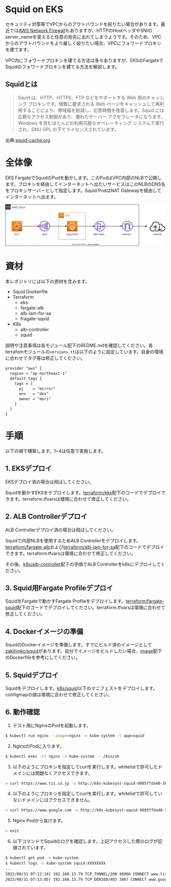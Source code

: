 # Squid on EKS

セキュリティ対策等でVPCからのアウトバウンドを絞りたい場合があります。最近では[AWS Network Firewall](https://aws.amazon.com/jp/network-firewall/)もありますが、HTTPのHostヘッダやSNIのserver_nameを変えると任意の宛先に出れてしまうようです。そのため、VPCからのアウトバウンドをより厳しく絞りたい場合、VPCにフォワードプロキシを建てます。

VPC内にフォワードプロキシを建てる方法は多々ありますが、EKSのFargateでSquidのフォワードプロキシを建てる方法を解説します。

## Squidとは

> Squid は、HTTP、HTTPS、FTP などをサポートする Web 用のキャッシング プロキシです。頻繁に要求される Web ページをキャッシュして再利用することにより、帯域幅を削減し、応答時間を改善します。Squid には広範なアクセス制御があり、優れたサーバー アクセラレータになります。Windows を含むほとんどの利用可能なオペレーティング システムで実行され、GNU GPL の下でライセンスされています。

出典:[squid-cache.org](http://www.squid-cache.org/)

# 全体像

EKS FargateでSquidのPodを動かします。このPodはVPC内部のNLBで公開します。プロキシを経由してインターネットへ出たいサービスはこのNLBのDNS名をプロキシサーバーとして指定します。Squid PodはNAT Gatewayを経由してインターネットへ出ます。

![全体像](./squid.svg)

# 資材

本レポジトリには以下の資材を含みます。

- Squid Dockerfile
- Terraform
  - eks
  - fargate-alb
  - alb-iam-for-sa
  - fragate-squid
- K8s
  - alb-controller
  - squid

説明や注意事項は各モジュール配下のREDME.mdを確認してください。各terrafomモジュールの`versions.tf`は以下のように設定しています。自身の環境に合わせてタグ等は修正してください。

```
provider "aws" {
  region = "ap-northeast-1"
  default_tags {
    tags = {
      pj    = "mirror"
      env   = "dev"
      owner = "mori"
    }
  }
}
```

# 手順

以下の順で構築します。1~4は任意で実施します。

## 1. EKSデプロイ

EKSデプロイ済の場合は飛ばしてください。

Squidを動かすEKSをデプロイします。[terraform/eks](https://github.com/moriryota62/squid-on-eks/tree/main/terraform/eks)配下のコードでデプロイできます。terraform.tfvarsは環境に合わせて修正してください。

## 2. ALB Controllerデプロイ

ALB Controllerデプロイ済の場合は飛ばしてください。

Squidで内部NLBを使用するためALB Controllerをデプロイします。[terraform/fargate-alb](https://github.com/moriryota62/squid-on-eks/tree/main/terraform/fargate-alb)および[terraform/alb-iam-for-sa](https://github.com/moriryota62/squid-on-eks/tree/main/terraform/alb-iam-for-sa)配下のコードでデプロイできます。terraform.tfvarsは環境に合わせて修正してください。

その後、[k8s/alb-controller](https://github.com/moriryota62/squid-on-eks/tree/main/k8s/alb-controller)配下の手順でALB Controllerをk8sにデプロイしてください。

## 3. Squid用Fargate Profileデプロイ

SquidをFargateで動かすFargate Profileをデプロイします。[terraform/fargate-squid](https://github.com/moriryota62/squid-on-eks/tree/main/terraform/fargate-squid)配下のコードでデプロイしてください。terraform.tfvarsは環境に合わせて修正してください。

## 4. Dockerイメージの準備

SquidのDockerイメージを準備します。すでにビルド済のイメージとして[zakihmkc/squid](https://hub.docker.com/r/zakihmkc/squid)があります。自分でイメージをビルドしたい場合、[image](https://github.com/moriryota62/squid-on-eks/tree/main/image)配下のDockerfileを参考にしてください。

## 5. Squidデプロイ

Squidをデプロイします。[k8s/squid](https://github.com/moriryota62/squid-on-eks/tree/main/k8s/squid)以下のマニフェストをデプロイします。configmapの値は環境に合わせて修正してください。

## 6. 動作確認

1. テスト用にNginxのPodを起動します。

``` sh
$ kubectl run nginx --image=nginx -n kube-system -l app=squid
```

2. NginxのPodに入ります。

``` sh
$ kubectl exec -it nginx -n kube-system -- /bin/sh
```

3. 以下のようにプロキシを指定してcurlを実行します。whitelistで許可したドメインには問題なくアクセスできます。

``` sh
> curl https://www.tis.co.jp -x http://k8s-kubesyst-squid-9805ffda40-3605941818c5eae9.elb.ap-south-1.amazonaws.com:3128
```

4. 以下のようにプロキシを指定してcurlを実行します。whitelistで許可していないドメインにはアクセスできません。

``` sh
> curl https://www.google.com -x http://k8s-kubesyst-squid-9805ffda40-3605941818c5eae9.elb.ap-south-1.amazonaws.com:3128
```

5. Nginx Podから抜けます。

``` sh
> exit
```

6. 以下コマンドでSquidのログを確認します。上記アクセスした際のログが記録されています。

``` sh
$ kubectl get pod -n kube-system
$ kubectl logs -n kube-system squid-XXXXXXXX
...
2022/08/31 07:12:14| 192.168.13.79 TCP_TUNNEL/200 46966 CONNECT www.tis.co.jp:443 - HIER_DIRECT/163.44.161.163 -
2022/08/31 07:13:05| 192.168.13.79 TCP_DENIED/403 3867 CONNECT www.google.com:443 - HIER_NONE/- text/html
```